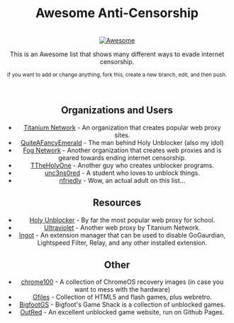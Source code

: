 <div align="center">
	
# Awesome Anti-Censorship
	
</div>
<br>
<div align="center">
	<a href="https://awesome.re">
		<img src="https://awesome.re/badge-flat2.svg" alt="Awesome">
	</a>
  <p>This is an Awesome list that shows many different ways to evade internet censorship.</p>
  <p><sub>If you want to add or change anything, fork this, create a new branch, edit, and then push.</p>
<br>

## Organizations and Users

- [Titanium Network](https://github.com/Titanium-Network) - An organization that creates popular web proxy sites.
- [QuiteAFancyEmerald](https://github.com/QuiteAFancyEmerald) - The man behind Holy Unblocker (also my idol)
- [Fog Network](https://github.com/FogNetwork) - Another organization that creates web proxies and is geared towards ending internet censorship.
- [TTheHolyOne](https://github.com/TTheHolyOne) - Another guy who creates unblocker programs.
- [unc3ns0red](https://github.com/unc3ns0red) - A student who loves to unblock things.
- [nfriedly](https://github.com/nfriedly) - Wow, an actual adult on this list...

## Resources

- [Holy Unblocker](https://github.com/QuiteAFancyEmerald/Holy-Unblocker) - By far the most popular web proxy for school.
- [Ultraviolet](https://github.com/Titanium-Network/Ultraviolet) - Another web proxy by Titanium Network.
- [Ingot](https://github.com/FogNetwork/Ingot) - An extension manager that can be used to disable GoGaurdian, Lightspeed Filter, Relay, and any other installed extension.

## Other

- [chrome100](https://github.com/e9x/chrome100) - A collection of ChromeOS recovery images (in case you want to mess with the hardware)
- [Gfiles](https://github.com/BinBashBanana/gfiles) - Collection of HTML5 and flash games, plus webretro.
- [BigfootGS](https://github.com/BigfootsGS/BigfootsGS.github.io) - Bigfoot's Game Shack is a collection of unblocked games.
- [OutRed](https://github.com/OutRed/outred.github.io) - An excellent unblocked game website, run on Github Pages.
